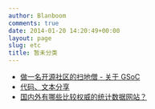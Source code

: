 ```yaml
---
author: Blanboom
comments: true
date: 2014-01-20 14:20:49+00:00
layout: page
slug: etc
title: 暂未分类
---
```


- [做一名开源社区的扫地僧 - 关于 GSoC](http://wangyueblog.com/2013/09/04/the-open-source-community/)
- [代码、文本分享](http://pastebin.com)
- [国内外有哪些比较权威的统计数据网站？](http://www.zhihu.com/question/20033475)
